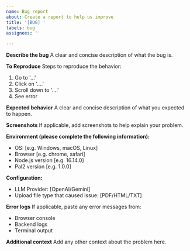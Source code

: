 ```yaml
---
name: Bug report
about: Create a report to help us improve
title: '[BUG] '
labels: bug
assignees: ''

---
```


**Describe the bug**
A clear and concise description of what the bug is.

**To Reproduce**
Steps to reproduce the behavior:
1. Go to '...'
2. Click on '....'
3. Scroll down to '....'
4. See error

**Expected behavior**
A clear and concise description of what you expected to happen.

**Screenshots**
If applicable, add screenshots to help explain your problem.

**Environment (please complete the following information):**
 - OS: [e.g. Windows, macOS, Linux]
 - Browser [e.g. chrome, safari]
 - Node.js version [e.g. 16.14.0]
 - Pal2 version [e.g. 1.0.0]

**Configuration:**
 - LLM Provider: [OpenAI/Gemini]
 - Upload file type that caused issue: [PDF/HTML/TXT]

**Error logs**
If applicable, paste any error messages from:
- Browser console
- Backend logs
- Terminal output

**Additional context**
Add any other context about the problem here.
